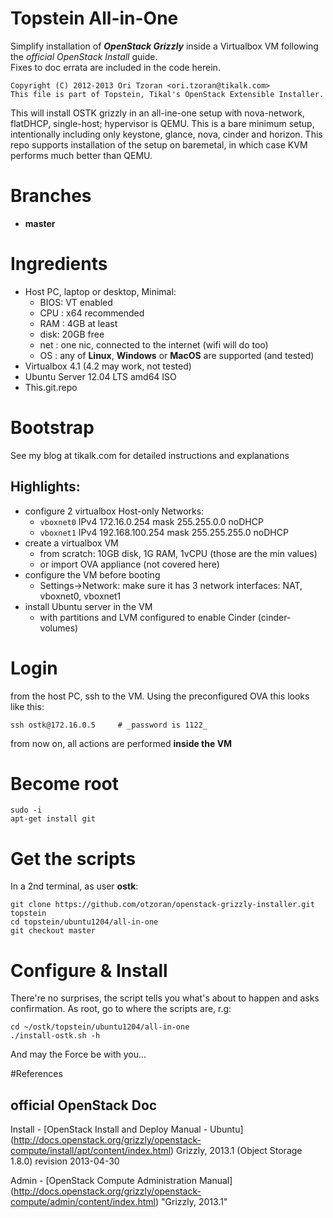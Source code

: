 Topstein All-in-One
===================
Simplify installation of **_OpenStack Grizzly_** inside a Virtualbox VM following 
the _official OpenStack Install_ guide.   
Fixes to doc errata are included in the code herein.

    Copyright (C) 2012-2013 Ori Tzoran <ori.tzoran@tikalk.com>
    This file is part of Topstein, Tikal's OpenStack Extensible Installer. 

This will install OSTK grizzly in an all-ine-one setup with nova-network, flatDHCP, single-host; 
hypervisor is QEMU. 
This is a bare minimum setup, intentionally including only keystone, glance, nova, cinder and horizon. 
This repo supports installation of the setup on baremetal, in which case KVM performs much better 
than QEMU.

Branches
========
- **master** 

Ingredients
===========
- Host PC, laptop or desktop, Minimal:
	* BIOS: VT enabled
	* CPU : x64 recommended
	* RAM : 4GB at least 
	* disk: 20GB free 
	* net : one nic, connected to the internet (wifi will do too)
	* OS  : any of **Linux**, **Windows** or **MacOS** are supported (and tested)
- Virtualbox 4.1 (4.2 may work, not tested)
- Ubuntu Server 12.04 LTS amd64 ISO
- This.git.repo

Bootstrap
=========
See my blog at tikalk.com for detailed instructions and explanations
## Highlights:
* configure 2 virtualbox Host-only Networks:
	* `vboxnet0` IPv4 172.16.0.254     mask 255.255.0.0   noDHCP
	* `vboxnet1` IPv4 192.168.100.254  mask 255.255.255.0 noDHCP
* create a virtualbox VM
	* from scratch: 10GB disk, 1G RAM, 1vCPU (those are the min values)
	* or import OVA appliance (not covered here)
* configure the VM before booting
	* Settings->Network: make sure it has 3 network interfaces: NAT, vboxnet0, vboxnet1 
* install Ubuntu server in the VM
	* with partitions and LVM configured to enable Cinder (cinder-volumes)

Login
=====
from the host PC, ssh to the VM. Using the preconfigured OVA this looks like this:   

    ssh ostk@172.16.0.5 	# _password is 1122_

from now on, all actions are performed **inside the VM**

Become root
===========
    sudo -i
    apt-get install git

Get the scripts
===============
In a 2nd terminal, as user **ostk**:

    git clone https://github.com/otzoran/openstack-grizzly-installer.git topstein
    cd topstein/ubuntu1204/all-in-one
    git checkout master 

Configure & Install
===================
There're no surprises, the script tells you what's about to happen and asks confirmation.
As root, go to where the scripts are, r.g:

    cd ~/ostk/topstein/ubuntu1204/all-in-one
    ./install-ostk.sh -h

And may the Force be with you...

#References
## official OpenStack Doc 
Install - [OpenStack Install and Deploy Manual - Ubuntu] (http://docs.openstack.org/grizzly/openstack-compute/install/apt/content/index.html) 
Grizzly, 2013.1 (Object Storage 1.8.0)
revision 2013-04-30

Admin - [OpenStack Compute Administration Manual] (http://docs.openstack.org/grizzly/openstack-compute/admin/content/index.html) 
"Grizzly, 2013.1"

